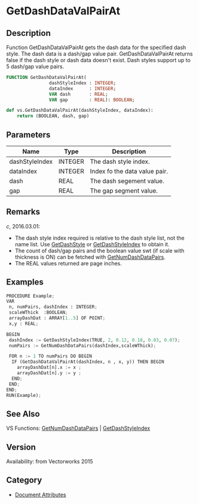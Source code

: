 # GetDashDataValPairAt

## Description
Function GetDashDataValPairAt gets the dash data for the specified dash style. The dash data is a dash/gap value pair. GetDashDataValPairAt returns false if the dash style or dash data doesn't exist. Dash styles support up to 5 dash/gap value pairs.

```pascal
FUNCTION GetDashDataValPairAt(
				dashStyleIndex : INTEGER;
				dataIndex      : INTEGER;
				VAR dash       : REAL;
				VAR gap        : REAL): BOOLEAN;
```

```python
def vs.GetDashDataValPairAt(dashStyleIndex, dataIndex):
    return (BOOLEAN, dash, gap)
```

## Parameters
|Name|Type|Description|
|---|---|---|
|dashStyleIndex|INTEGER|The dash style index.|
|dataIndex|INTEGER|Index fo the data value pair.|
|dash|REAL|The dash segement value.|
|gap|REAL|The gap segment value.|

## Remarks
*_c_*, 2016.03.01:
* The dash style index required is relative to the dash style list, not the name list. Use [GetDashStyle](GetDashStyle.md) or [GetDashStyleIndex](GetDashStyleIndex.md) to obtain it.
* The count of dash/gap pairs and the boolean value swt (if scale with thickness is ON) can be fetched with [GetNumDashDataPairs](GetNumDashDataPairs.md). 
* The REAL values returned are page inches.

## Examples
```python
PROCEDURE Example;
VAR
 n, numPairs, dashIndex : INTEGER;
 scaleWThick  :BOOLEAN;
 arrayDashDat : ARRAY[1..5] OF POINT;
 x,y : REAL;

BEGIN
 dashIndex := GetDashStyleIndex(TRUE, 2, 0.12, 0.18, 0.03, 0.07);
 numPairs := GetNumDashDataPairs(dashIndex,scaleWThick);

 FOR n := 1 TO numPairs DO BEGIN
  IF (GetDashDataValPairAt(dashIndex, n , x, y)) THEN BEGIN
    arrayDashDat[n].x := x ;
    arrayDashDat[n].y := y ;
  END; 
 END;
END;
RUN(Example);
```

## See Also
VS Functions:
[GetNumDashDataPairs](GetNumDashDataPairs.md) 
| [GetDashStyleIndex](GetDashStyleIndex.md)

## Version
Availability: from Vectorworks 2015

## Category
* [Document Attributes](../Categories/Document%20Attributes.md)
